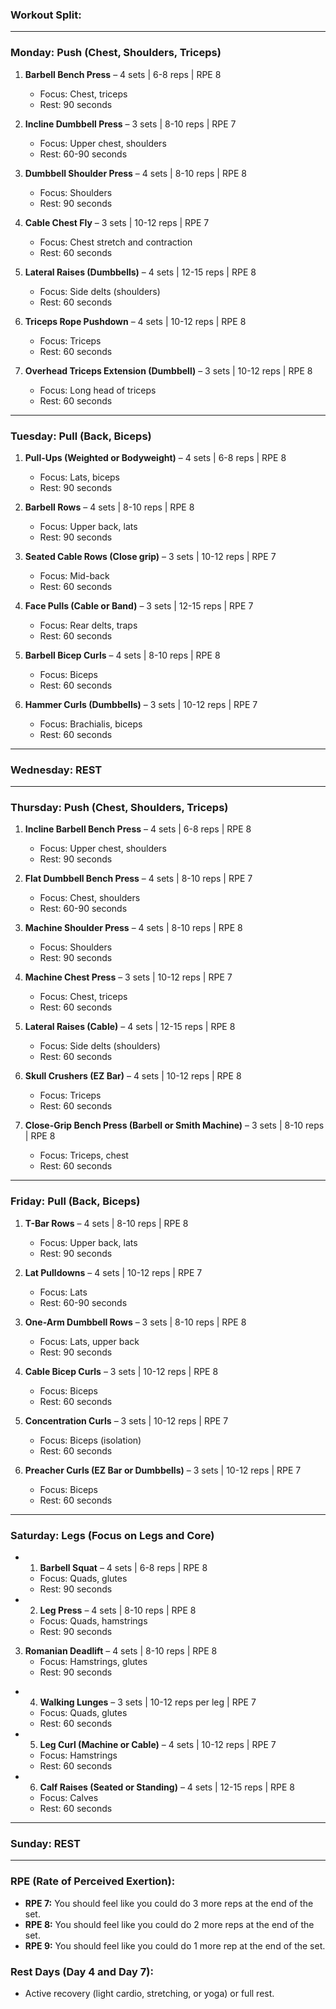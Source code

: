 ### **Workout Split:**
---
### **Monday: Push (Chest, Shoulders, Triceps)**

1. **Barbell Bench Press** – 4 sets | 6-8 reps | RPE 8
   - Focus: Chest, triceps
   - Rest: 90 seconds

2. **Incline Dumbbell Press** – 3 sets | 8-10 reps | RPE 7
   - Focus: Upper chest, shoulders
   - Rest: 60-90 seconds

3. **Dumbbell Shoulder Press** – 4 sets | 8-10 reps | RPE 8
   - Focus: Shoulders
   - Rest: 90 seconds

4. **Cable Chest Fly** – 3 sets | 10-12 reps | RPE 7
   - Focus: Chest stretch and contraction
   - Rest: 60 seconds

5. **Lateral Raises (Dumbbells)** – 4 sets | 12-15 reps | RPE 8
   - Focus: Side delts (shoulders)
   - Rest: 60 seconds

6. **Triceps Rope Pushdown** – 4 sets | 10-12 reps | RPE 8
   - Focus: Triceps
   - Rest: 60 seconds

7. **Overhead Triceps Extension (Dumbbell)** – 3 sets | 10-12 reps | RPE 8
   - Focus: Long head of triceps
   - Rest: 60 seconds

---

### **Tuesday: Pull (Back, Biceps)**

1. **Pull-Ups (Weighted or Bodyweight)** – 4 sets | 6-8 reps | RPE 8
   - Focus: Lats, biceps
   - Rest: 90 seconds

2. **Barbell Rows** – 4 sets | 8-10 reps | RPE 8
   - Focus: Upper back, lats
   - Rest: 90 seconds

3. **Seated Cable Rows (Close grip)** – 3 sets | 10-12 reps | RPE 7
   - Focus: Mid-back
   - Rest: 60 seconds

4. **Face Pulls (Cable or Band)** – 3 sets | 12-15 reps | RPE 7
   - Focus: Rear delts, traps
   - Rest: 60 seconds

5. **Barbell Bicep Curls** – 4 sets | 8-10 reps | RPE 8
   - Focus: Biceps
   - Rest: 60 seconds

6. **Hammer Curls (Dumbbells)** – 3 sets | 10-12 reps | RPE 7
   - Focus: Brachialis, biceps
   - Rest: 60 seconds

---
### **Wednesday: REST**
---
### **Thursday: Push (Chest, Shoulders, Triceps)**

1. **Incline Barbell Bench Press** – 4 sets | 6-8 reps | RPE 8
   - Focus: Upper chest, shoulders
   - Rest: 90 seconds

2. **Flat Dumbbell Bench Press** – 4 sets | 8-10 reps | RPE 7
   - Focus: Chest, shoulders
   - Rest: 60-90 seconds

3. **Machine Shoulder Press** – 4 sets | 8-10 reps | RPE 8
   - Focus: Shoulders
   - Rest: 90 seconds

4. **Machine Chest Press** – 3 sets | 10-12 reps | RPE 7
   - Focus: Chest, triceps
   - Rest: 60 seconds

5. **Lateral Raises (Cable)** – 4 sets | 12-15 reps | RPE 8
   - Focus: Side delts (shoulders)
   - Rest: 60 seconds

6. **Skull Crushers (EZ Bar)** – 4 sets | 10-12 reps | RPE 8
   - Focus: Triceps
   - Rest: 60 seconds

7. **Close-Grip Bench Press (Barbell or Smith Machine)** – 3 sets | 8-10 reps | RPE 8
   - Focus: Triceps, chest
   - Rest: 60 seconds

---

### **Friday: Pull (Back, Biceps)**

1. **T-Bar Rows** – 4 sets | 8-10 reps | RPE 8
   - Focus: Upper back, lats
   - Rest: 90 seconds

2. **Lat Pulldowns** – 4 sets | 10-12 reps | RPE 7
   - Focus: Lats
   - Rest: 60-90 seconds

3. **One-Arm Dumbbell Rows** – 3 sets | 8-10 reps | RPE 8
   - Focus: Lats, upper back
   - Rest: 90 seconds

4. **Cable Bicep Curls** – 3 sets | 10-12 reps | RPE 8
   - Focus: Biceps
   - Rest: 60 seconds

5. **Concentration Curls** – 3 sets | 10-12 reps | RPE 7
   - Focus: Biceps (isolation)
   - Rest: 60 seconds

6. **Preacher Curls (EZ Bar or Dumbbells)** – 3 sets | 10-12 reps | RPE 7
   - Focus: Biceps
   - Rest: 60 seconds

---

### **Saturday: Legs (Focus on Legs and Core)**

* 1. **Barbell Squat** – 4 sets | 6-8 reps | RPE 8
   - Focus: Quads, glutes
   - Rest: 90 seconds
* 2. **Leg Press** – 4 sets | 8-10 reps | RPE 8
   - Focus: Quads, hamstrings
   - Rest: 90 seconds
3. **Romanian Deadlift** – 4 sets | 8-10 reps | RPE 8
   - Focus: Hamstrings, glutes
   - Rest: 90 seconds
* 4. **Walking Lunges** – 3 sets | 10-12 reps per leg | RPE 7
   - Focus: Quads, glutes
   - Rest: 60 seconds
* 5. **Leg Curl (Machine or Cable)** – 4 sets | 10-12 reps | RPE 7
   - Focus: Hamstrings
   - Rest: 60 seconds
* 6. **Calf Raises (Seated or Standing)** – 4 sets | 12-15 reps | RPE 8
   - Focus: Calves
   - Rest: 60 seconds

---
### **Sunday: REST**
---

### **RPE (Rate of Perceived Exertion):**
- **RPE 7:** You should feel like you could do 3 more reps at the end of the set.
- **RPE 8:** You should feel like you could do 2 more reps at the end of the set.
- **RPE 9:** You should feel like you could do 1 more rep at the end of the set.

### **Rest Days (Day 4 and Day 7):**
- Active recovery (light cardio, stretching, or yoga) or full rest.
